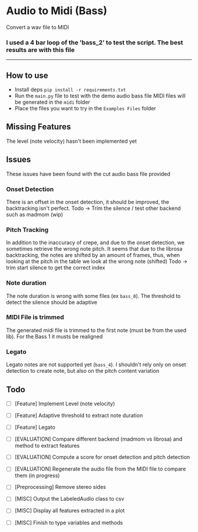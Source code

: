 # Audio to Midi (Bass)
Convert a wav file to MIDI

### I used a 4 bar loop of the 'bass_2' to test the script. The best results are with this file

---

## How to use 

- Install deps `pip install -r requirements.txt`
- Run the `main.py` file to test with the demo audio bass file
MIDI files will be generated in the `midi` folder
- Place the files you want to try in the `Examples Files` folder

## Missing Features 
The level (note velocity) hasn't been implemented yet

## Issues

These issues have been found with the cut audio bass file provided

### Onset Detection
There is an offset in the onset detection, it should be improved, the backtracking isn't perfect. 
Todo -> Trim the silence / test other backend such as madmom (wip)

### Pitch Tracking
In addition to the inaccuracy of crepe, and due to the onset detection, we sometimes retrieve the wrong note pitch.
It seems that due to the librosa backtracking, the notes are shifted by an amount of frames, thus, when looking at the pitch in the table we look at the wrong note (shifted)
Todo -> trim start silence to get the correct index 

### Note duration
The note duration is wrong with some files (ex `bass_0`). The threshold to detect the silence should be adaptive

### MIDI File is trimmed 
The generated midi file is trimmed to the first note (must be from the used lib). For the Bass 1 it musts be realigned
 
### Legato
Legato notes are not supported yet (`bass_4`). I shouldn't rely only on onset detection to create note, but also on the pitch content variation

## Todo
- [ ] [Feature] Implement Level (note velocity)
- [ ] [Feature] Adaptive threshold to extract note duration
- [ ] [Feature] Legato
- [ ] [EVALUATION] Compare different backend (madmom vs librosa) and method to extract features
- [ ] [EVALUATION] Compute a score for onset detection and pitch detection
- [ ] [EVALUATION] Regenerate the audio file from the MIDI file to compare them (in progress)
- [ ] [Preprocessing] Remove stereo sides
- [ ] [MISC] Output the LabeledAudio class to csv
- [ ] [MISC] Display all features extracted in a plot
- [ ] [MISC] Finish to type variables and methods

